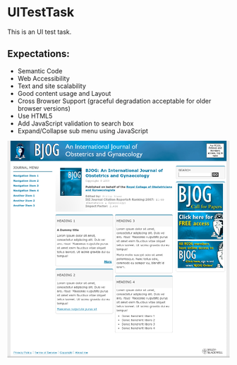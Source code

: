 # UITestTask

This is an UI test task.

Expectations:
-----------------
- Semantic Code
- Web Accessibility
- Text and site scalability
- Good content usage and Layout
- Cross Browser Support (graceful degradation acceptable for older browser versions)
- Use HTML5
- Add JavaScript validation to search box
- Expand/Collapse sub menu using JavaScript

<img src="https://raw.githubusercontent.com/rodionovsasha/UITestTask/master/images/screenshot.png"/>